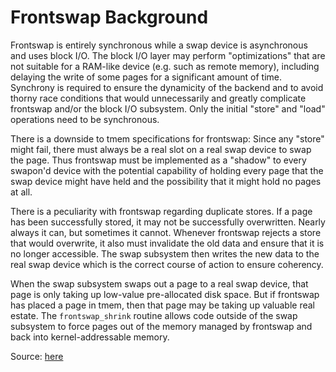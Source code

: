 # Frontswap Background

Frontswap is entirely synchronous while a swap device is asynchronous and uses
block I/O. The block I/O layer may perform "optimizations" that are not suitable
for a RAM-like device (e.g. such as remote memory), including delaying the write
of some pages for a significant amount of time. Synchrony is required to ensure
the dynamicity of the backend and to avoid thorny race conditions that would
unnecessarily and greatly complicate frontswap and/or the block I/O subsystem.
Only the initial "store" and "load" operations need to be synchronous.

There is a downside to tmem specifications for frontswap: Since any "store"
might fail, there must always be a real slot on a real swap device to swap
the page. Thus frontswap must be implemented as a "shadow" to every swapon'd
device with the potential capability of holding every page that the swap
device might have held and the possibility that it might hold no pages at all.

There is a peculiarity with frontswap regarding duplicate stores. If a page
has been successfully stored, it may not be successfully overwritten. Nearly
always it can, but sometimes it cannot. Whenever frontswap rejects a store that
would overwrite, it also must invalidate the old data and ensure that it is no
longer accessible. The swap subsystem then writes the new data to the real swap
device which is the correct course of action to ensure coherency.

When the swap subsystem swaps out a page to a real swap device, that page is
only taking up low-value pre-allocated disk space. But if frontswap has placed
a page in tmem, then that page may be taking up valuable real estate. The
`frontswap_shrink` routine allows code outside of the swap subsystem to force
pages out of the memory managed by frontswap and back into kernel-addressable
memory.

Source: [here](https://www.kernel.org/doc/html/latest/vm/frontswap.html)
